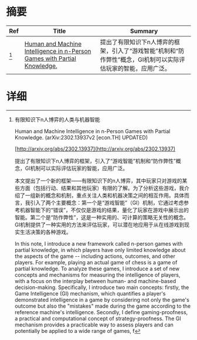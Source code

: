 # 摘要

| Ref | Title | Summary |
| --- | --- | --- |
| [^1] | [Human and Machine Intelligence in n-Person Games with Partial Knowledge.](http://arxiv.org/abs/2302.13937) | 提出了有限知识下n人博弈的框架，引入了“游戏智能”机制和“防作弊性”概念，GI机制可以实际评估玩家的智能，应用广泛。 |

# 详细

[^1]: 有限知识下n人博弈的人类与机器智能

    Human and Machine Intelligence in n-Person Games with Partial Knowledge. (arXiv:2302.13937v2 [econ.TH] UPDATED)

    [http://arxiv.org/abs/2302.13937](http://arxiv.org/abs/2302.13937)

    提出了有限知识下n人博弈的框架，引入了“游戏智能”机制和“防作弊性”概念，GI机制可以实际评估玩家的智能，应用广泛。

    

    本文提出了一个新的框架——有限知识下的n人博弈，其中玩家只对游戏的某些方面（包括行动、结果和其他玩家）有限的了解。为了分析这些游戏，我介绍了一组新的概念和机制，重点关注人类和机器决策之间的相互作用。具体而言，我引入了两个主要概念：第一个是“游戏智能”（GI）机制，它通过考虑参考机器智能下的“错误”，不仅仅是游戏的结果，量化了玩家在游戏中展示出的智能。第二个是“防作弊性”，这是一种实用的、可计算的策略无关性的概念。GI机制提供了一种实用的方法来评估玩家，可以潜在地应用于从在线游戏到现实生活决策的各种游戏。

    In this note, I introduce a new framework called n-person games with partial knowledge, in which players have only limited knowledge about the aspects of the game -- including actions, outcomes, and other players. For example, playing an actual game of chess is a game of partial knowledge. To analyze these games, I introduce a set of new concepts and mechanisms for measuring the intelligence of players, with a focus on the interplay between human- and machine-based decision-making. Specifically, I introduce two main concepts: firstly, the Game Intelligence (GI) mechanism, which quantifies a player's demonstrated intelligence in a game by considering not only the game's outcome but also the "mistakes" made during the game according to the reference machine's intelligence. Secondly, I define gaming-proofness, a practical and computational concept of strategy-proofness. The GI mechanism provides a practicable way to assess players and can potentially be applied to a wide range of games, f
    

